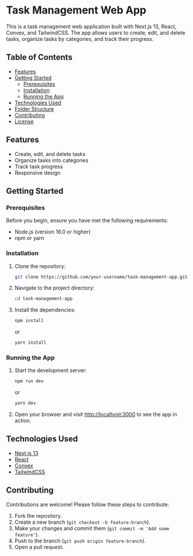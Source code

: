 # Task Management Web App

This is a task management web application built with Next.js 13, React, Convex, and TailwindCSS. The app allows users to create, edit, and delete tasks, organize tasks by categories, and track their progress.

## Table of Contents

- [Features](#features)
- [Getting Started](#getting-started)
  - [Prerequisites](#prerequisites)
  - [Installation](#installation)
  - [Running the App](#running-the-app)
- [Technologies Used](#technologies-used)
- [Folder Structure](#folder-structure)
- [Contributing](#contributing)
- [License](#license)

## Features

- Create, edit, and delete tasks
- Organize tasks into categories
- Track task progress
- Responsive design

## Getting Started

### Prerequisites

Before you begin, ensure you have met the following requirements:

- Node.js (version 16.0 or higher)
- npm or yarn

### Installation

1. Clone the repository:

   ```bash
   git clone https://github.com/your-username/task-management-app.git
   ```

2. Navigate to the project directory:

   ```bash
   cd task-management-app
   ```

3. Install the dependencies:

   ```bash
   npm install
   ```

   or

   ```bash
   yarn install
   ```

### Running the App

1. Start the development server:

   ```bash
   npm run dev
   ```

   or

   ```bash
   yarn dev
   ```

2. Open your browser and visit [http://localhost:3000](http://localhost:3000) to see the app in action.

## Technologies Used

- [Next.js 13](https://nextjs.org/)
- [React](https://reactjs.org/)
- [Convex](https://www.convex.dev/)
- [TailwindCSS](https://tailwindcss.com/)

## Contributing

Contributions are welcome! Please follow these steps to contribute:

1. Fork the repository.
2. Create a new branch (`git checkout -b feature-branch`).
3. Make your changes and commit them (`git commit -m 'Add some feature'`).
4. Push to the branch (`git push origin feature-branch`).
5. Open a pull request.